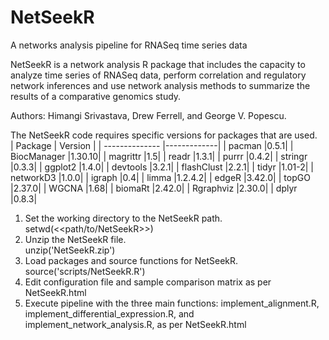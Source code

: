 # NetSeekR
A networks analysis pipeline for RNASeq time series data

NetSeekR is a network analysis R package that includes the capacity to analyze time series of RNASeq data, perform correlation and regulatory network inferences and use network analysis methods to summarize the results of a comparative genomics study. 

Authors: Himangi Srivastava, Drew Ferrell, and George V. Popescu.

The NetSeekR code requires specific versions for packages that are used.  
| Package        | Version     |
| -------------- |-------------| 
| pacman         |0.5.1|
| BiocManager    |1.30.10|
| magrittr       |1.5|
| readr          |1.3.1|
| purrr          |0.4.2|
| stringr        |0.3.3|
| ggplot2        |1.4.0|
| devtools       |3.2.1|
| flashClust     |2.2.1|
| tidyr          |1.01-2|
| networkD3      |1.0.0|
| igraph         |0.4|
| limma          |1.2.4.2|
| edgeR          |3.42.0|
| topGO          |2.37.0|
| WGCNA          |1.68|
| biomaRt        |2.42.0|
| Rgraphviz      |2.30.0|
| dplyr          |0.8.3|


1. Set the working directory to the NetSeekR path.  
setwd(<<path/to/NetSeekR>>)  
2. Unzip the NetSeekR file.  
unzip('NetSeekR.zip')  
3. Load packages and source functions for NetSeekR.  
source('scripts/NetSeekR.R')  
4. Edit configuration file and sample comparison matrix as per NetSeekR.html
5. Execute pipeline with the three main functions: implement_alignment.R, implement_differential_expression.R, and implement_network_analysis.R, as per NetSeekR.html
